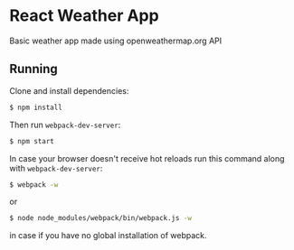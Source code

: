 # React Weather App

Basic weather app made using openweathermap.org API

## Running

Clone and install dependencies:
```bash
$ npm install
```

Then run `webpack-dev-server`:
```bash
$ npm start
```

In case your browser doesn't receive hot reloads run this command along with
`webpack-dev-server`:
```bash
$ webpack -w
```
or
```bash
$ node node_modules/webpack/bin/webpack.js -w
```
in case if you have no global installation of webpack.
